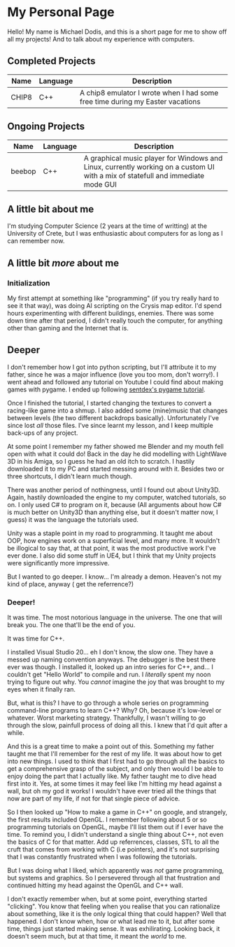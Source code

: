 
# My Personal Page
Hello! My name is Michael Dodis, and this is a short page for me to show off all my projects!
And to talk about my experience with computers.

## Completed Projects
| Name      |   Language    |   Description |
| --------- | ------------- | ------------- |
|CHIP8      |C++            | A chip8 emulator I wrote when I had some free time during my Easter vacations|

## Ongoing Projects
| Name      |   Language    |   Description |
| --------- | ------------- | ------------- |
| beebop    |C++            | A graphical music player for Windows and Linux, currently working on a custom UI with a mix of statefull and immediate mode GUI|


## A little bit about me
I'm studying Computer Science (2 years at the time of writting) at the University of Crete, but I was enthusiastic about
computers for as long as I can remember now.

## A little bit *more* about me

### Initialization

My first attempt at something like "programming" (if you try really hard to see it that way), was doing AI scripting
on the Crysis map editor. I'd spend hours experimenting with different buildings, enemies. There was some down
time after that period, I didn't really touch the computer, for anything other than gaming and the Internet
that is.

## Deeper

I don't remember how I got into python scripting, but I'll attribute it to my father, since he was a major influence
(love you too mom, don't worry!). I went ahead and followed any tutorial on Youtube I could find about making
games with pygame. I ended up following [sentdex's pygame tutorial](https://www.youtube.com/watch?v=ujOTNg17LjI).

Once I finished the tutorial, I started changing the textures to convert a racing-like game into a shmup.
I also added some (mine)music that changes between levels (the two different backdrops basically). Unfortunately
I've since lost _all_ those files. I've since learnt my lesson, and I keep multiple back-ups of any project.

At some point I remember my father showed me Blender and my mouth fell open with what it could do!
Back in the day he did modelling with LightWave 3D in his Amiga, so I guess he had an old itch to
scratch. I hastily downloaded it to my PC and started messing around with it. Besides two or three 
shortcuts, I didn't learn much though.

There was another period of nothingness, until I found out about Unity3D. Again, hastily downloaded the
engine to my computer, watched tutorials, so on. I only used C# to program on it, because (All arguments
about how C# is much better on Unity3D than anything else, but it doesn't matter now, I guess) it
was the language the tutorials used.


Unity was a staple point in my road to programming. It taught me about OOP, how engines work on a superficial
level, and many more. It wouldn't be illogical to say that, at that point, it was the most productive work
I've ever done. I also did some stuff in UE4, but I think that my Unity projects were significantly more
impressive.

[comment]: <> (TODO: pictures!)

But I wanted to go deeper. I know... I'm already a demon. Heaven's not my kind of place, anyway ( get the referrence?)

### Deeper!

It was time. The most notorious language in the universe. The one that will break you. The one that'll be
the end of you.

It was time for C++.

I installed Visual Studio 20... eh I don't know, the slow one. They have a messed up naming convention
anyways. The debugger is the best there ever was though. I installed it, looked up an intro series for
C++, and... I couldn't get "Hello World" to compile and run. I *literally* spent my noon trying to figure
out why. You _cannot_ imagine the joy that was brought to my eyes when it finally ran.

But, what is this? I have to go through a whole series on programming command-line programs to learn C++?
Why? Oh, because it's low-level or whatever. Worst marketing strategy. Thankfully, I wasn't willing to go
through the slow, painfull process of doing all this. I knew that I'd quit after a while.

And this is a great time to make a point out of this. Something my father taught me that I'll remember for
the rest of my life. It was about how to get into new things. I used to think that I first had to go through
all the basics to get a comprehensive grasp of the subject, and only then would I be able to enjoy doing
the part that I actually like. My father taught me to dive head first into it. Yes, at some times it may
feel like I'm hitting my head against a wall, but oh my god it works! I wouldn't have ever tried all the
things that now are part of my life, if not for that single piece of advice.

So I then looked up "How to make a game in C++" on google, and strangely, the first results included OpenGL.
I remember following about 5 or so programming tutorials on OpenGL, maybe I'll list them out if I ever
have the time. To remind you, I didn't understand a single thing about C++, not even the basics of C for that
matter. Add up referrences, classes, STL to all the cruft that comes from working with C (i.e pointers), and
it's not surprising that I was constantly frustrated when I was following the tutorials.

But I was doing what I liked, which apparently was *not* game programming, but systems and graphics. So I
persevered through all that frustration and continued hitting my head against the OpenGL and C++ wall.

I don't exactly remember when, but at some point, everything started "clicking". You know that feeling when
you realise that you can rationalize about something, like it is the only logical thing that could happen?
Well that happened. I don't know when, how or what lead me to it, but after some time, things just started
making sense. It was exhilirating. Looking back, it doesn't seem much, but at that time, it meant the *world*
to me.
